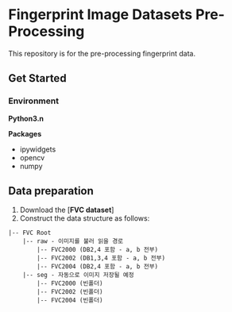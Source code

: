 # Fingerprint Image Datasets Pre-Processing

This repository is for the pre-processing fingerprint data.

## Get Started
### Environment

**Python3.n**

**Packages**
- ipywidgets
- opencv
- numpy

## Data preparation
1. Download the [**FVC dataset**]
2. Construct the data structure as follows:
```
|-- FVC Root
    |-- raw - 이미지를 불러 읽을 경로
        |-- FVC2000 (DB2,4 포함 - a, b 전부)
        |-- FVC2002 (DB1,3,4 포함 - a, b 전부)
        |-- FVC2004 (DB2,4 포함 - a, b 전부)
    |-- seg - 자동으로 이미지 저장될 예정
        |-- FVC2000 (빈폴더)
        |-- FVC2002 (빈폴더)
        |-- FVC2004 (빈폴더)
```


